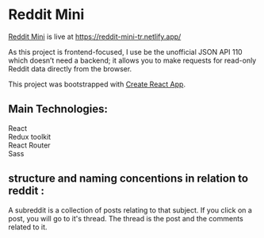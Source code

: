 # Reddit Mini
[Reddit Mini](https://reddit-mini-tr.netlify.app/) is live at https://reddit-mini-tr.netlify.app/ 

As this project is frontend-focused, I use be the unofficial JSON API 110 which doesn’t need a backend; it allows you to make requests for read-only Reddit data directly from the browser. 

This project was bootstrapped with [Create React App](https://github.com/facebook/create-react-app).

## Main Technologies: 

React\
Redux toolkit\
React Router\
Sass


## structure and naming concentions in relation to reddit : 

A subreddit is a collection of posts relating to that subject.
If you click on a post, you will go to it's thread.
The thread is the post and the comments related to it. 
